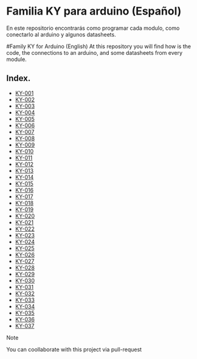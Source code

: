 # Familia KY para arduino (Español)
En este repositorio encontrarás como programar cada modulo, como conectarlo al arduino y algunos datasheets.

#Family KY for Arduino (English)
At this repository you will find how is the code, the connections to an arduino, and some datasheets from every module.
## Index.
* [KY-001](https://github.com/JoseAdrianRodriguezGonzalez/Familia-KY/tree/dfea4bcfd6b87bd79752ba2fd97c35797fd6c1fc/KY_001)
* [KY-002](https://github.com/JoseAdrianRodriguezGonzalez/Familia-KY/tree/dfea4bcfd6b87bd79752ba2fd97c35797fd6c1fc/KY_002)
* [KY-003](https://github.com/JoseAdrianRodriguezGonzalez/Familia-KY/tree/dfea4bcfd6b87bd79752ba2fd97c35797fd6c1fc/KY_003)
* [KY-004](https://github.com/JoseAdrianRodriguezGonzalez/Familia-KY/tree/dfea4bcfd6b87bd79752ba2fd97c35797fd6c1fc/KY_004)
* [KY-005](https://github.com/JoseAdrianRodriguezGonzalez/Familia-KY/tree/dfea4bcfd6b87bd79752ba2fd97c35797fd6c1fc/KY_005)
* [KY-006](https://github.com/JoseAdrianRodriguezGonzalez/Familia-KY/tree/dfea4bcfd6b87bd79752ba2fd97c35797fd6c1fc/KY_006)
* [KY-007](https://github.com/JoseAdrianRodriguezGonzalez/Familia-KY/tree/dfea4bcfd6b87bd79752ba2fd97c35797fd6c1fc/KY_007)
* [KY-008](https://github.com/JoseAdrianRodriguezGonzalez/Familia-KY/tree/dfea4bcfd6b87bd79752ba2fd97c35797fd6c1fc/KY_008)
* [KY-009](https://github.com/JoseAdrianRodriguezGonzalez/Familia-KY/tree/dfea4bcfd6b87bd79752ba2fd97c35797fd6c1fc/KY-009)
* [KY-010](https://github.com/JoseAdrianRodriguezGonzalez/Familia-KY/tree/dfea4bcfd6b87bd79752ba2fd97c35797fd6c1fc/KY-010)
* [KY-011](https://github.com/JoseAdrianRodriguezGonzalez/Familia-KY/tree/dfea4bcfd6b87bd79752ba2fd97c35797fd6c1fc/KY-011)
* [KY-012](https://github.com/JoseAdrianRodriguezGonzalez/Familia-KY/tree/dfea4bcfd6b87bd79752ba2fd97c35797fd6c1fc/KY-012)
* [KY-013](https://github.com/JoseAdrianRodriguezGonzalez/Familia-KY/tree/dfea4bcfd6b87bd79752ba2fd97c35797fd6c1fc/KY-013)
* [KY-014](https://github.com/JoseAdrianRodriguezGonzalez/Familia-KY/tree/dfea4bcfd6b87bd79752ba2fd97c35797fd6c1fc/KY-014)
* [KY-015](https://github.com/JoseAdrianRodriguezGonzalez/Familia-KY/tree/dfea4bcfd6b87bd79752ba2fd97c35797fd6c1fc/KY-015)
* [KY-016](https://github.com/JoseAdrianRodriguezGonzalez/Familia-KY/tree/dfea4bcfd6b87bd79752ba2fd97c35797fd6c1fc/KY-016)
* [KY-017](https://github.com/JoseAdrianRodriguezGonzalez/Familia-KY/tree/dfea4bcfd6b87bd79752ba2fd97c35797fd6c1fc/KY-017)
* [KY-018](https://github.com/JoseAdrianRodriguezGonzalez/Familia-KY/tree/dfea4bcfd6b87bd79752ba2fd97c35797fd6c1fc/KY-018)
* [KY-019](https://github.com/JoseAdrianRodriguezGonzalez/Familia-KY/tree/dfea4bcfd6b87bd79752ba2fd97c35797fd6c1fc/KY-019)
* [KY-020](https://github.com/JoseAdrianRodriguezGonzalez/Familia-KY/tree/dfea4bcfd6b87bd79752ba2fd97c35797fd6c1fc/KY-020)
* [KY-021](https://github.com/JoseAdrianRodriguezGonzalez/Familia-KY/tree/dfea4bcfd6b87bd79752ba2fd97c35797fd6c1fc/KY-021)
* [KY-022](https://github.com/JoseAdrianRodriguezGonzalez/Familia-KY/tree/dfea4bcfd6b87bd79752ba2fd97c35797fd6c1fc/KY-022)
* [KY-023](https://github.com/JoseAdrianRodriguezGonzalez/Familia-KY/tree/dfea4bcfd6b87bd79752ba2fd97c35797fd6c1fc/KY-023)
* [KY-024](https://github.com/JoseAdrianRodriguezGonzalez/Familia-KY/tree/dfea4bcfd6b87bd79752ba2fd97c35797fd6c1fc/KY-024)
* [KY-025](https://github.com/JoseAdrianRodriguezGonzalez/Familia-KY/tree/dfea4bcfd6b87bd79752ba2fd97c35797fd6c1fc/KY-025)
* [KY-026](https://github.com/JoseAdrianRodriguezGonzalez/Familia-KY/tree/dfea4bcfd6b87bd79752ba2fd97c35797fd6c1fc/KY-026)
* [KY-027](https://github.com/JoseAdrianRodriguezGonzalez/Familia-KY/tree/dfea4bcfd6b87bd79752ba2fd97c35797fd6c1fc/KY-027)
* [KY-028](https://github.com/JoseAdrianRodriguezGonzalez/Familia-KY/tree/dfea4bcfd6b87bd79752ba2fd97c35797fd6c1fc/KY-028)
* [KY-029](https://github.com/JoseAdrianRodriguezGonzalez/Familia-KY/tree/dfea4bcfd6b87bd79752ba2fd97c35797fd6c1fc/KY-029)
* [KY-030](https://github.com/JoseAdrianRodriguezGonzalez/Familia-KY/tree/dfea4bcfd6b87bd79752ba2fd97c35797fd6c1fc/KY-030)
* [KY-031](https://github.com/JoseAdrianRodriguezGonzalez/Familia-KY/tree/dfea4bcfd6b87bd79752ba2fd97c35797fd6c1fc/KY-031)
* [KY-032](https://github.com/JoseAdrianRodriguezGonzalez/Familia-KY/tree/dfea4bcfd6b87bd79752ba2fd97c35797fd6c1fc/KY-032)
* [KY-033](https://github.com/JoseAdrianRodriguezGonzalez/Familia-KY/tree/dfea4bcfd6b87bd79752ba2fd97c35797fd6c1fc/KY-033)
* [KY-034](https://github.com/JoseAdrianRodriguezGonzalez/Familia-KY/tree/dfea4bcfd6b87bd79752ba2fd97c35797fd6c1fc/KY-034)
* [KY-035](https://github.com/JoseAdrianRodriguezGonzalez/Familia-KY/tree/dfea4bcfd6b87bd79752ba2fd97c35797fd6c1fc/KY-035)
* [KY-036](https://github.com/JoseAdrianRodriguezGonzalez/Familia-KY/tree/dfea4bcfd6b87bd79752ba2fd97c35797fd6c1fc/KY-036)
* [KY-037](https://github.com/JoseAdrianRodriguezGonzalez/Familia-KY/tree/dfea4bcfd6b87bd79752ba2fd97c35797fd6c1fc/KY-037)

>[!NOTE]
>
>You can coollaborate with this project via pull-request
